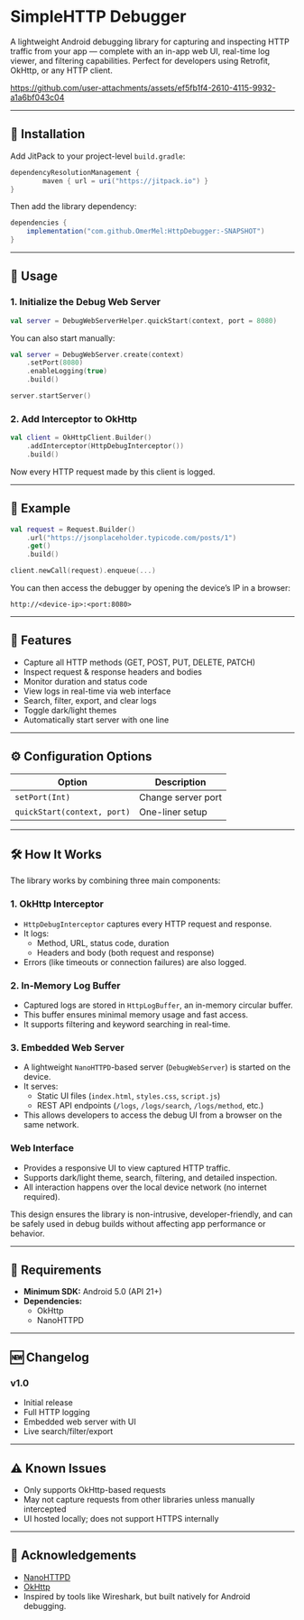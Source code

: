 
# SimpleHTTP Debugger

A lightweight Android debugging library for capturing and inspecting HTTP traffic from your app — complete with an in-app web UI, real-time log viewer, and filtering capabilities. Perfect for developers using Retrofit, OkHttp, or any HTTP client.



https://github.com/user-attachments/assets/ef5fb1f4-2610-4115-9932-a1a6bf043c04



---

## 🚀 Installation

Add JitPack to your project-level `build.gradle`:

```groovy
dependencyResolutionManagement {
        maven { url = uri("https://jitpack.io") }
}
```

Then add the library dependency:

```groovy
dependencies {
    implementation("com.github.OmerMel:HttpDebugger:-SNAPSHOT")
}
```

---

## 🧰 Usage

### 1. Initialize the Debug Web Server

```kotlin
val server = DebugWebServerHelper.quickStart(context, port = 8080)
```

You can also start manually:

```kotlin
val server = DebugWebServer.create(context)
    .setPort(8080)
    .enableLogging(true)
    .build()

server.startServer()
```

### 2. Add Interceptor to OkHttp

```kotlin
val client = OkHttpClient.Builder()
    .addInterceptor(HttpDebugInterceptor())
    .build()
```

Now every HTTP request made by this client is logged.

---

## 🧪 Example

```kotlin
val request = Request.Builder()
    .url("https://jsonplaceholder.typicode.com/posts/1")
    .get()
    .build()

client.newCall(request).enqueue(...)
```

You can then access the debugger by opening the device’s IP in a browser:
```
http://<device-ip>:<port:8080>
```

---

## 🎯 Features

- Capture all HTTP methods (GET, POST, PUT, DELETE, PATCH)
- Inspect request & response headers and bodies
- Monitor duration and status code
- View logs in real-time via web interface
- Search, filter, export, and clear logs
- Toggle dark/light themes
- Automatically start server with one line

---

## ⚙️ Configuration Options

| Option              | Description                      |
|---------------------|----------------------------------|
| `setPort(Int)`      | Change server port               |
| `quickStart(context, port)` | One-liner setup           |

---

## 🛠️ How It Works

The library works by combining three main components:

### 1. **OkHttp Interceptor**
- `HttpDebugInterceptor` captures every HTTP request and response.
- It logs:
  - Method, URL, status code, duration
  - Headers and body (both request and response)
- Errors (like timeouts or connection failures) are also logged.

### 2. **In-Memory Log Buffer**
- Captured logs are stored in `HttpLogBuffer`, an in-memory circular buffer.
- This buffer ensures minimal memory usage and fast access.
- It supports filtering and keyword searching in real-time.

### 3. **Embedded Web Server**
- A lightweight `NanoHTTPD`-based server (`DebugWebServer`) is started on the device.
- It serves:
  - Static UI files (`index.html`, `styles.css`, `script.js`)
  - REST API endpoints (`/logs`, `/logs/search`, `/logs/method`, etc.)
- This allows developers to access the debug UI from a browser on the same network.

### Web Interface
- Provides a responsive UI to view captured HTTP traffic.
- Supports dark/light theme, search, filtering, and detailed inspection.
- All interaction happens over the local device network (no internet required).

This design ensures the library is non-intrusive, developer-friendly, and can be safely used in debug builds without affecting app performance or behavior.


---

## 📱 Requirements

- **Minimum SDK:** Android 5.0 (API 21+)
- **Dependencies:**
  - OkHttp
  - NanoHTTPD

---

## 🆕 Changelog

### v1.0

- Initial release
- Full HTTP logging
- Embedded web server with UI
- Live search/filter/export

---

## ⚠️ Known Issues

- Only supports OkHttp-based requests
- May not capture requests from other libraries unless manually intercepted
- UI hosted locally; does not support HTTPS internally
---

## 🙏 Acknowledgements

- [NanoHTTPD](https://github.com/NanoHttpd/nanohttpd)
- [OkHttp](https://square.github.io/okhttp/)
- Inspired by tools like Wireshark, but built natively for Android debugging.
